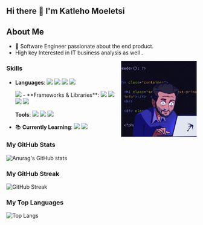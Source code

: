 ## Hi there 👋 I'm Katleho Moeletsi



## About Me
- 🌟 Software Engineer passionate about the end product.
- High key Interested in IT business analysis as well .
<img align="right" alt="Coding" width="200" src="https://github.com/KatlehoMoeletsi/KatlehoMoeletsi/raw/main/200w.gif">



### Skills
- **Languages**: 
  <img src="https://img.shields.io/badge/Java-007396?style=for-the-badge&logo=java&logoColor=white" />
  <img src="https://img.shields.io/badge/JavaScript-F7DF1E?style=for-the-badge&logo=javascript&logoColor=black" />
  <img src="https://img.shields.io/badge/C++-00599C?style=for-the-badge&logo=cplusplus&logoColor=white" />
  <img src="https://img.shields.io/badge/C%23-239120?style=for-the-badge&logo=csharp&logoColor=white" />
  
  <img src="https://img.shields.io/badge/Python-3776AB?style=for-the-badge&logo=python&logoColor=white" />
  - **Frameworks & Libraries**: 
  <img src="https://img.shields.io/badge/Angular-DD0031?style=for-the-badge&logo=angular&logoColor=white" />
  <img src="https://img.shields.io/badge/Ionic-3880FF?style=for-the-badge&logo=ionic&logoColor=white" />
  <img src="https://img.shields.io/badge/Node.js-339933?style=for-the-badge&logo=nodedotjs&logoColor=white" />
  <img src="https://img.shields.io/badge/Express-000000?style=for-the-badge&logo=express&logoColor=white" />

   **Tools**: 
  <img src="https://img.shields.io/badge/Git-F05032?style=for-the-badge&logo=git&logoColor=white" />
  <img src="https://img.shields.io/badge/Docker-2496ED?style=for-the-badge&logo=docker&logoColor=white" />
  <img src="https://img.shields.io/badge/VS%20Code-007ACC?style=for-the-badge&logo=visualstudiocode&logoColor=white" />

- 📚 **Currently Learning**: 
  <img src="https://img.shields.io/badge/React-61DAFB?style=for-the-badge&logo=react&logoColor=black" />
  <img src="https://img.shields.io/badge/ASP.NET-512BD4?style=for-the-badge&logo=dotnet&logoColor=white" />

### My GitHub Stats
![Anurag's GitHub stats](https://github-readme-stats.vercel.app/api?username=KatlehoMoeletsi&show_icons=true&hide_title=true&count_private=true&hide=prs&theme=radical)

### My GitHub Streak
![GitHub Streak](https://github-readme-streak-stats.herokuapp.com/?user=KatlehoMoeletsi&theme=radical)

### My Top Languages
![Top Langs](https://github-readme-stats.vercel.app/api/top-langs/?username=KatlehoMoeletsi&layout=compact&theme=radical)

